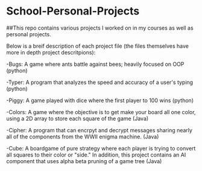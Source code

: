 # School-Personal-Projects

##This repo contains various projects I worked on in my courses as well as personal projects.

Below is a breif description of each project file (the files themselves have more in depth project descritpions):

-Bugs:  A game where ants battle against bees; heavily focused on OOP (python)

-Typer:  A program that analyzes the speed and accuracy of a user's typing (python)

-Piggy:  A game played with dice where the first player to 100 wins (python)

-Colors: A game where the objective is to get make your board all one color, using a 2D array to store each square of the game (Java)

-Cipher: A program that can encrpyt and decrypt messages sharing nearly all of the components from the WWII enigma machine. (Java)

-Cube: A boardgame of pure strategy where each player is trying to convert all squares to their color or "side."
       In addition, this project contains an AI component that uses alpha beta pruning of a game tree (Java)


